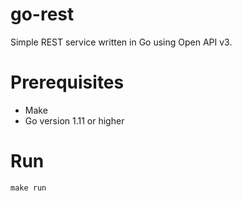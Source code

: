 # go-rest

Simple REST service written in Go using Open API v3.

# Prerequisites
* Make
* Go version 1.11 or higher

# Run
```
make run
```
